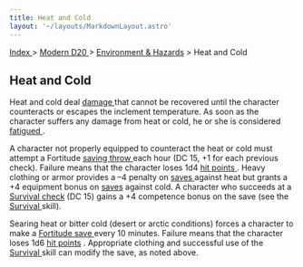 ```yaml
---
title: Heat and Cold
layout: '~/layouts/MarkdownLayout.astro'
---
```


[ Index ](/) > [ Modern D20 ](/modern.d20.srd) > [ Environment & Hazards](/modern.d20.srd/environment.hazards) > Heat and Cold

##  Heat and Cold

Heat and cold deal [ damage ](/modern.d20.srd/combat/damage) that cannot be
recovered until the character counteracts or escapes the inclement
temperature. As soon as the character suffers any damage from heat or cold, he
or she is considered [ fatigued ](/modern.d20.srd/conditions) .

A character not properly equipped to counteract the heat or cold must attempt
a Fortitude [ saving throw ](/modern.d20.srd/basics/saving.throws) each hour
(DC 15, +1 for each previous check). Failure means that the character loses
1d4 [ hit points ](/modern.d20.srd/combat/hit.points) . Heavy clothing or
armor provides a –4 penalty on [ saves ](/modern.d20.srd/basics/saving.throws)
against heat but grants a +4 equipment bonus on [ saves](/modern.d20.srd/basics/saving.throws) against cold. A character who succeeds
at a [ Survival ](/modern.d20.srd/skills/survival) [ check](/modern.d20.srd/skills/skill.basics) (DC 15) gains a +4 competence
bonus on the save (see the [ Survival ](/modern.d20.srd/skills/survival)
skill).

Searing heat or bitter cold (desert or arctic conditions) forces a character
to make a [ Fortitude save ](/modern.d20.srd/basics/saving.throws) every 10
minutes. Failure means that the character loses 1d6 [ hit points](/modern.d20.srd/combat/hit.points) . Appropriate clothing and successful use
of the [ Survival ](/modern.d20.srd/skills/survival) skill can modify the
save, as noted above.

